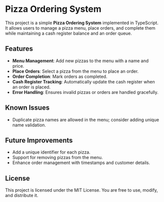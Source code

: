 
# Pizza Ordering System

This project is a simple **Pizza Ordering System** implemented in TypeScript. It allows users to manage a pizza menu, place orders, and complete them while maintaining a cash register balance and an order queue.

## Features
- **Menu Management**: Add new pizzas to the menu with a name and price.
- **Place Orders**: Select a pizza from the menu to place an order.
- **Order Completion**: Mark orders as completed.
- **Cash Register Tracking**: Automatically update the cash register when an order is placed.
- **Error Handling**: Ensures invalid pizzas or orders are handled gracefully.

## Known Issues
- Duplicate pizza names are allowed in the menu; consider adding unique name validation.

## Future Improvements
- Add a unique identifier for each pizza.
- Support for removing pizzas from the menu.
- Enhance order management with timestamps and customer details.

## License
This project is licensed under the MIT License. You are free to use, modify, and distribute it.

